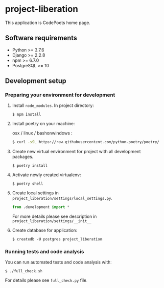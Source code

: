 # project-liberation
This application is CodePoets home page.

## Software requirements
   - Python >= 3.7.6
   - Django >= 2.2.8
   - npm >= 6.7.0
   - PostgreSQL >= 10

## Development setup

### Preparing your environment for development

1.  Install `node_modules`. In project directory:
    ```
    $ npm install
    ```

1.  Install poetry on your machine:

    osx / linux / bashonwindows :
    ```bash
    $ curl -sSL https://raw.githubusercontent.com/python-poetry/poetry/master/get-poetry.py | python
    ```


1.  Create new virtual environment for project with all development packages.
    ```
    $ poetry install
    ```

1.  Activate newly created virtualenv:
    ```
    $ poetry shell
    ```

1.  Create local settings in `project_liberation/settings/local_settings.py`.
    ```python
    from .development import *
    ```
    For more details please see description in `project_liberation/settings/__init__`


1.  Create database for application:
    ```
    $ createdb -U postgres project_liberation
    ```

### Running tests and code analysis

You can run automated tests and code analysis with:
```
$ ./full_check.sh
```
For details please see `full_check.py` file.

